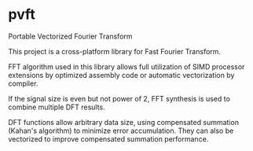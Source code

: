 # pvft
Portable Vectorized Fourier Transform

This project is a cross-platform library for Fast Fourier Transform.

FFT algorithm used in this library allows full utilization of SIMD processor
extensions by optimized assembly code or automatic vectorization by compiler.

If the signal size is even but not power of 2, FFT synthesis is used to combine
multiple DFT results.

DFT functions allow arbitrary data size, using compensated summation (Kahan's
algorithm) to minimize error accumulation.
They can also be vectorized to improve compensated summation performance.

